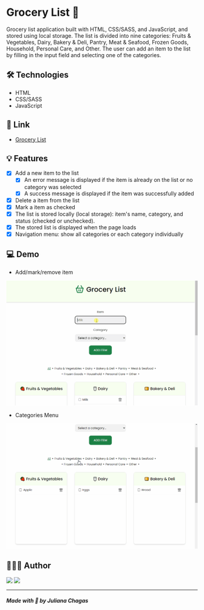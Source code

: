 # Grocery List 🛒

Grocery list application built with HTML, CSS/SASS, and JavaScript, and stored using local storage. The list is divided into nine categories: Fruits & Vegetables, Dairy, Bakery & Deli, Pantry, Meat & Seafood, Frozen Goods, Household, Personal Care, and Other. The user can add an item to the list by filling in the input field and selecting one of the categories.

## 🛠️ Technologies

- HTML
- CSS/SASS
- JavaScript

## 🔗 Link

- [Grocery List](https://julianachagas.github.io/grocery-list/)

## 💡 Features

- [x] Add a new item to the list
  - [x] An error message is displayed if the item is already on the list or no category was selected
  - [x] A success message is displayed if the item was successfully added
- [x] Delete a item from the list
- [x] Mark a item as checked
- [x] The list is stored locally (local storage): item's name, category, and status (checked or unchecked).
- [x] The stored list is displayed when the page loads
- [x] Navigation menu: show all categories or each category individually

## 💻 Demo

- Add/mark/remove item

<img src="github/demo1.gif" alt=""/> <br/>

- Categories Menu

<img src="github/demo2.gif" alt=""/> <br/>

## 👩🏻‍💻 Author

<a href="https://www.linkedin.com/in/juliana--chagas/" target="_blank"><img src="https://img.shields.io/badge/LinkedIn-0077B5?style=for-the-badge&logo=linkedin&logoColor=white"></a>
<a href="https://twitter.com/JulianaCoding" target="_blank"><img  src="https://img.shields.io/badge/Twitter-1DA1F2?style=for-the-badge&logo=twitter&logoColor=white"></a>

---

##### Made with 💜 by Juliana Chagas
